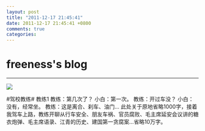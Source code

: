 ```yaml
---
layout: post
title: "2011-12-17 21:45:41"
date: 2011-12-17 21:45:41 +0800
comments: true
categories: 
---
```


# freeness's blog

----------

![](http://okqmqrbgo.bkt.clouddn.com/201112172145411.jpg)

>
\#驾校教练\#
教练1
教练：第几次了？
小白：第一次。
教练：开过车没？
小白：没有，经常坐。
教练：这是离合、刹车、油门...
此处关于原地省略1000字，接着我驾车上路，教练开聊从行车安全、朋友车祸、官员腐败、毛主席延安会议讲的糖衣炮弹、毛主席语录、江青的历史、建国第一贪腐案...省略10万字。